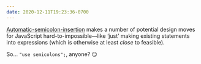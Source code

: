 ```yaml
---
date: 2020-12-11T19:23:36-0700
---
```


[Automatic-semicolon-insertion][asi] makes a number of potential design moves for JavaScript hard-to-impossible—like ‘just’ making existing statements into expressions (which is otherwise at least *close* to feasible).

So… `"use semicolons";`, anyone? 😏

[asi]: https://2ality.com/2011/05/semicolon-insertion.html